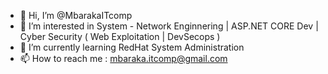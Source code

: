 - 👋 Hi, I’m @MbarakaITcomp
- 👀 I’m interested in System - Network Enginnering | ASP.NET CORE Dev | Cyber Security ( Web Exploitation | DevSecops )
- 🌱 I’m currently learning RedHat System Administration
- 📫 How to reach me : mbaraka.itcomp@gmail.com

<!---
MbarakaITcomp/MbarakaITcomp is a ✨ special ✨ repository because its `README.md` (this file) appears on your GitHub profile.
You can click the Preview link to take a look at your changes.
--->
